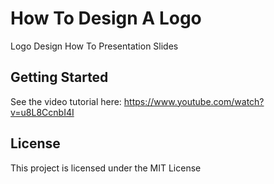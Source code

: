 # How To Design A Logo

Logo Design How To Presentation Slides 

## Getting Started

See the video tutorial here: https://www.youtube.com/watch?v=u8L8CcnbI4I

## License

This project is licensed under the MIT License